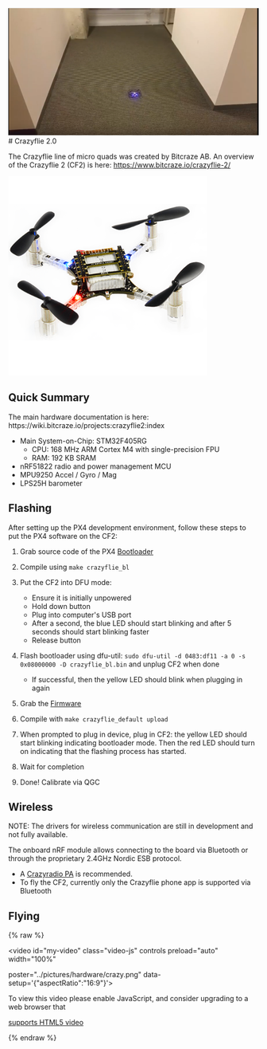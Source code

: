 ![](/assets/11.png)# Crazyflie 2.0

The Crazyflie line of micro quads was created by Bitcraze AB. An overview of the Crazyflie 2 (CF2) is here: https://www.bitcraze.io/crazyflie-2/

![crazy](/pictures/hardware/crazyflie2.png)

## Quick Summary

<aside class="tip">
The main hardware documentation is here: https://wiki.bitcraze.io/projects:crazyflie2:index
</aside>

  * Main System-on-Chip: STM32F405RG
    * CPU: 168 MHz ARM Cortex M4 with single-precision FPU
    * RAM: 192 KB SRAM
  * nRF51822 radio and power management MCU
  * MPU9250 Accel / Gyro / Mag
  * LPS25H barometer


## Flashing

After setting up the PX4 development environment, follow these steps to put the PX4 software on the CF2:

1. Grab source code of the PX4 [Bootloader](https://github.com/PX4/Bootloader)

2. Compile using `make crazyflie_bl`

3. Put the CF2 into DFU mode:
	- Ensure it is initially unpowered
	- Hold down button
	- Plug into computer's USB port
	- After a second, the blue LED should start blinking and after 5 seconds should start blinking faster
	- Release button

4. Flash bootloader using dfu-util: `sudo dfu-util -d 0483:df11 -a 0 -s 0x08000000 -D crazyflie_bl.bin` and unplug CF2 when done
	- If successful, then the yellow LED should blink when plugging in again

5. Grab the [Firmware](https://github.com/PX4/Bootloader)

6. Compile with `make crazyflie_default upload`

7. When prompted to plug in device, plug in CF2: the yellow LED should start blinking indicating bootloader mode. Then the red LED should turn on indicating that the flashing process has started.

8. Wait for completion

9. Done! Calibrate via QGC

## Wireless

NOTE: The drivers for wireless communication are still in development and not fully available.

The onboard nRF module allows connecting to the board via Bluetooth or through the proprietary 2.4GHz Nordic ESB protocol.
- A [Crazyradio PA](https://www.bitcraze.io/crazyradio-pa/) is recommended.
- To fly the CF2, currently only the Crazyflie phone app is supported via Bluetooth

## Flying

{% raw %}

<video id="my-video" class="video-js" controls preload="auto" width="100%"

poster="../pictures/hardware/crazy.png" data-setup='{"aspectRatio":"16:9"}'>

 <source src="http://7xvob5.com2.z0.glb.qiniucdn.com/Crazyflie%202.0-%20PX4%20Manual%20Stabilized.mp4" type='video/mp4' >

 <p class="vjs-no-js">

 To view this video please enable JavaScript, and consider upgrading to a web browser that

 <a href="http://videojs.com/html5-video-support/" target="_blank">supports HTML5 video</a>

 </p>

</video>

{% endraw %}


